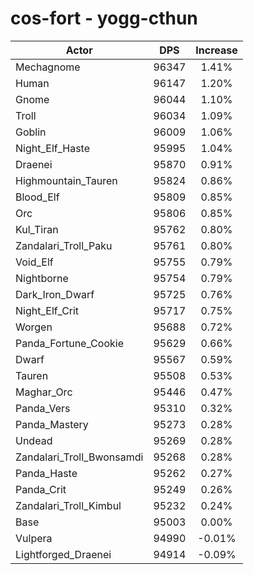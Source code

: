 # cos-fort - yogg-cthun
| Actor | DPS | Increase |
|---|:---:|:---:|
|Mechagnome|96347|1.41%|
|Human|96147|1.20%|
|Gnome|96044|1.10%|
|Troll|96034|1.09%|
|Goblin|96009|1.06%|
|Night_Elf_Haste|95995|1.04%|
|Draenei|95870|0.91%|
|Highmountain_Tauren|95824|0.86%|
|Blood_Elf|95809|0.85%|
|Orc|95806|0.85%|
|Kul_Tiran|95762|0.80%|
|Zandalari_Troll_Paku|95761|0.80%|
|Void_Elf|95755|0.79%|
|Nightborne|95754|0.79%|
|Dark_Iron_Dwarf|95725|0.76%|
|Night_Elf_Crit|95717|0.75%|
|Worgen|95688|0.72%|
|Panda_Fortune_Cookie|95629|0.66%|
|Dwarf|95567|0.59%|
|Tauren|95508|0.53%|
|Maghar_Orc|95446|0.47%|
|Panda_Vers|95310|0.32%|
|Panda_Mastery|95273|0.28%|
|Undead|95269|0.28%|
|Zandalari_Troll_Bwonsamdi|95268|0.28%|
|Panda_Haste|95262|0.27%|
|Panda_Crit|95249|0.26%|
|Zandalari_Troll_Kimbul|95232|0.24%|
|Base|95003|0.00%|
|Vulpera|94990|-0.01%|
|Lightforged_Draenei|94914|-0.09%|
